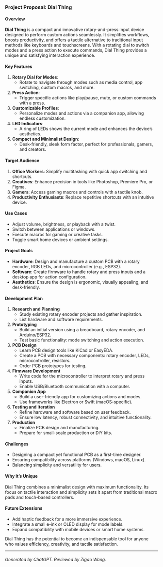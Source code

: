 ### **Project Proposal: Dial Thing**  

#### **Overview**  
**Dial Thing** is a compact and innovative rotary-and-press input device designed to perform custom actions seamlessly. It simplifies workflows, boosts productivity, and offers a tactile alternative to traditional input methods like keyboards and touchscreens. With a rotating dial to switch modes and a press action to execute commands, Dial Thing provides a unique and satisfying interaction experience.  

#### **Key Features**  
1. **Rotary Dial for Modes**:  
   - Rotate to navigate through modes such as media control, app switching, custom macros, and more.  
2. **Press Action**:  
   - Trigger specific actions like play/pause, mute, or custom commands with a press.  
3. **Customizable Profiles**:  
   - Personalize modes and actions via a companion app, allowing endless customization.  
4. **LED Indicators**:  
   - A ring of LEDs shows the current mode and enhances the device’s aesthetics.  
5. **Compact and Minimalist Design**:  
   - Desk-friendly, sleek form factor, perfect for professionals, gamers, and creators.  

#### **Target Audience**  
1. **Office Workers**: Simplify multitasking with quick app switching and shortcuts.  
2. **Creatives**: Enhance precision in tools like Photoshop, Premiere Pro, or Figma.  
3. **Gamers**: Access gaming macros and controls with a tactile knob.  
4. **Productivity Enthusiasts**: Replace repetitive shortcuts with an intuitive device.  

#### **Use Cases**  
- Adjust volume, brightness, or playback with a twist.  
- Switch between applications or windows.  
- Execute macros for gaming or creative tasks.  
- Toggle smart home devices or ambient settings.  

#### **Project Goals**  
- **Hardware**: Design and manufacture a custom PCB with a rotary encoder, RGB LEDs, and microcontroller (e.g., ESP32).  
- **Software**: Create firmware to handle rotary and press inputs and a desktop app for action configuration.  
- **Aesthetics**: Ensure the design is ergonomic, visually appealing, and desk-friendly.  

#### **Development Plan**  
1. **Research and Planning**  
   - Study existing rotary encoder projects and gather inspiration.  
   - List hardware and software requirements.  
2. **Prototyping**  
   - Build an initial version using a breadboard, rotary encoder, and Arduino/ESP32.  
   - Test basic functionality: mode switching and action execution.  
3. **PCB Design**  
   - Learn PCB design tools like KiCad or EasyEDA.  
   - Create a PCB with necessary components: rotary encoder, LEDs, microcontroller, resistors.  
   - Order PCB prototypes for testing.  
4. **Firmware Development**  
   - Write code for the microcontroller to interpret rotary and press inputs.  
   - Enable USB/Bluetooth communication with a computer.  
5. **Companion App**  
   - Build a user-friendly app for customizing actions and modes.  
   - Use frameworks like Electron or Swift (macOS-specific).  
6. **Testing and Iteration**  
   - Refine hardware and software based on user feedback.  
   - Ensure low latency, robust connectivity, and intuitive functionality.  
7. **Production**  
   - Finalize PCB design and manufacturing.  
   - Prepare for small-scale production or DIY kits.  

#### **Challenges**  
- Designing a compact yet functional PCB as a first-time designer.  
- Ensuring compatibility across platforms (Windows, macOS, Linux).  
- Balancing simplicity and versatility for users.  

#### **Why It’s Unique**  
Dial Thing combines a minimalist design with maximum functionality. Its focus on tactile interaction and simplicity sets it apart from traditional macro pads and touch-based controllers.  

#### **Future Extensions**  
- Add haptic feedback for a more immersive experience.  
- Integrate a small e-ink or OLED display for mode labels.  
- Expand compatibility with mobile devices or smart home systems.  

Dial Thing has the potential to become an indispensable tool for anyone who values efficiency, creativity, and tactile satisfaction.  

---
###### Generated by ChatGPT. Reviewed by Zigao Wang.
